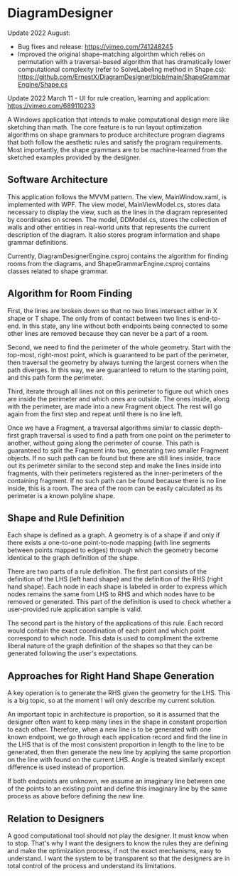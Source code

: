 # DiagramDesigner

Update 2022 August: 
- Bug fixes and release: https://vimeo.com/741248245  
- Improved the original shape-matching algoirthm which relies on permutation with a traversal-based algorithm that has dramatically lower computational complexity (refer to SolveLabeling method in Shape.cs): https://github.com/ErnestX/DiagramDesigner/blob/main/ShapeGrammarEngine/Shape.cs

Update 2022 March 11 - UI for rule creation, learning and application: https://vimeo.com/689110233


A Windows application that intends to make computational design more like sketching than math. The core feature is to run layout optimization algorithms on shape grammars to produce architecture program diagrams that both follow the aesthetic rules and satisfy the program requirements. Most importantly, the shape grammars are to be machine-learned from the sketched examples provided by the designer. 

## Software Architecture
This application follows the MVVM pattern. The view, MainWindow.xaml, is implemented with WPF. The view model, MainViewModel.cs, stores data necessary to display the view, such as the lines in the diagram represented by coordinates on screen. The model, DDModel.cs, stores the collection of walls and other entities in real-world units that represents the current description of the diagram. It also stores program information and shape grammar definitions. 

Currently, DiagramDesignerEngine.csproj contains the algorithm for finding rooms from the diagrams, and ShapeGrammarEngine.csproj contains classes related to shape grammar. 

## Algorithm for Room Finding
First, the lines are broken down so that no two lines intersect either in X shape or T shape. The only from of contact between two lines is end-to-end. In this state, any line without both endpoints being connected to some other lines are removed because they can never be a part of a room. 

Second, we need to find the perimeter of the whole geometry. Start with the top-most, right-most point, which is guaranteed to be part of the perimeter, then traversal the geometry by always turning the largest corners when the path diverges. In this way, we are guaranteed to return to the starting point, and this path form the perimeter. 

Third, iterate through all lines not on this perimeter to figure out which ones are inside the perimeter and which ones are outside. The ones inside, along with the perimeter, are made into a new Fragment object. The rest will go again from the first step and repeat until there is no line left. 

Once we have a Fragment, a traversal algorithms similar to classic depth-first graph traversal is used to find a path from one point on the perimeter to another, without going along the perimeter of course. This path is guaranteed to split the Fragment into two, generating two smaller Fragment objects. If no such path can be found but there are still lines inside, trace out its perimeter similar to the second step and make the lines inside into fragments, with their perimeters registered as the inner-perimeters of the containing fragment. If no such path can be found because there is no line inside, this is a room. The area of the room can be easily calculated as its perimeter is a known polyline shape. 

## Shape and Rule Definition
Each shape is defined as a graph. A geometry is of a shape if and only if there exists a one-to-one point-to-node mapping (with line segments between points mapped to edges) through which the geometry become identical to the graph definition of the shape. 

There are two parts of a rule definition. The first part consists of the definition of the LHS (left hand shape) and the definition of the RHS (right hand shape). Each node in each shape is labeled in order to express which nodes remains the same from LHS to RHS and which nodes have to be removed or generated. This part of the definition is used to check whether a user-provided rule application sample is valid. 

The second part is the history of the applications of this rule. Each record would contain the exact coordination of each point and which point correspond to which node. This data is used to compliment the extreme liberal nature of the graph definition of the shapes so that they can be generated following the user's expectations. 

## Approaches for Right Hand Shape Generation
A key operation is to generate the RHS given the geometry for the LHS. This is a big topic, so at the moment I will only describe my current solution. 

An important topic in architecture is proportion, so it is assumed that the designer often want to keep many lines in the shape in constant proportion to each other. Therefore, when a new line is to be generated with one known endpoint, we go through each application record and find the line in the LHS that is of the most consistent proportion in length to the line to be generated, then then generate the new line by applying the same proportion on the line with found on the current LHS. Angle is treated similarly except difference is used instead of proportion. 

If both endpoints are unknown, we assume an imaginary line between one of the points to an existing point and define this imaginary line by the same process as above before defining the new line. 

## Relation to Designers
A good computational tool should not play the designer. It must know when to stop. That's why I want the designers to know the rules they are defining and make the optimization process, if not the exact mechanisms, easy to understand. I want the system to be transparent so that the designers are in total control of the process and understand its limitations. 

